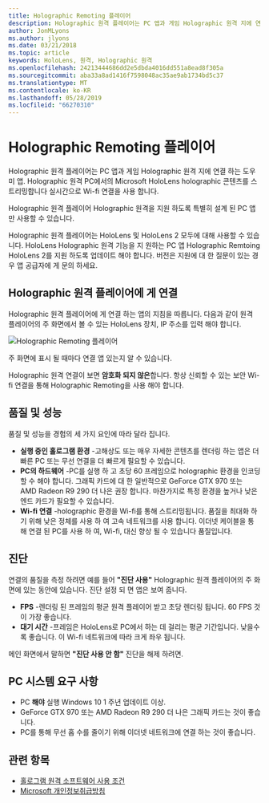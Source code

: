 ```yaml
---
title: Holographic Remoting 플레이어
description: Holographic 원격 플레이어는 PC 앱과 게임 Holographic 원격 지에 연결 하는 도우미 앱. Holographic 원격 PC에서의 Microsoft HoloLens holographic 콘텐츠를 스트리밍합니다 실시간으로 Wi-fi 연결을 사용 합니다.
author: JonMLyons
ms.author: jlyons
ms.date: 03/21/2018
ms.topic: article
keywords: HoloLens, 원격, Holographic 원격
ms.openlocfilehash: 24213444686dd2e5dbda4016dd551a8ead8f305a
ms.sourcegitcommit: aba33a8ad1416f7598048ac35ae9ab1734bd5c37
ms.translationtype: MT
ms.contentlocale: ko-KR
ms.lasthandoff: 05/28/2019
ms.locfileid: "66270310"
---
```

# <a name="holographic-remoting-player"></a>Holographic Remoting 플레이어

Holographic 원격 플레이어는 PC 앱과 게임 Holographic 원격 지에 연결 하는 도우미 앱. Holographic 원격 PC에서의 Microsoft HoloLens holographic 콘텐츠를 스트리밍합니다 실시간으로 Wi-fi 연결을 사용 합니다.

Holographic 원격 플레이어 Holographic 원격을 지원 하도록 특별히 설계 된 PC 앱만 사용할 수 있습니다.

Holographic 원격 플레이어는 HoloLens 및 HoloLens 2 모두에 대해 사용할 수 있습니다.  HoloLens Holographic 원격 기능을 지 원하는 PC 앱 Holographic Remtoing HoloLens 2를 지원 하도록 업데이트 해야 합니다.  버전은 지원에 대 한 질문이 있는 경우 앱 공급자에 게 문의 하세요.

## <a name="connecting-to-the-holographic-remoting-player"></a>Holographic 원격 플레이어에 게 연결

Holographic 원격 플레이어에 게 연결 하는 앱의 지침을 따릅니다. 다음과 같이 원격 플레이어의 주 화면에서 볼 수 있는 HoloLens 장치, IP 주소를 입력 해야 합니다.

![Holographic Remoting 플레이어](images/holographicremotingplayer.png)

주 화면에 표시 될 때마다 연결 앱 있는지 알 수 있습니다.

Holographic 원격 연결이 보면 **암호화 되지 않은**합니다. 항상 신뢰할 수 있는 보안 Wi-fi 연결을 통해 Holographic Remoting을 사용 해야 합니다.

## <a name="quality-and-performance"></a>품질 및 성능

품질 및 성능을 경험의 세 가지 요인에 따라 달라 집니다.
* **실행 중인 홀로그램 환경** -고해상도 또는 매우 자세한 콘텐츠를 렌더링 하는 앱은 더 빠른 PC 또는 무선 연결을 더 빠르게 필요할 수 있습니다.
* **PC의 하드웨어** -PC를 실행 하 고 초당 60 프레임으로 holographic 환경을 인코딩할 수 해야 합니다. 그래픽 카드에 대 한 일반적으로 GeForce GTX 970 또는 AMD Radeon R9 290 더 나은 권장 합니다. 마찬가지로 특정 환경을 높거나 낮은 엔드 카드가 필요할 수 있습니다.
* **Wi-fi 연결** -holographic 환경을 Wi-fi를 통해 스트리밍됩니다. 품질을 최대화 하기 위해 낮은 정체를 사용 하 여 고속 네트워크를 사용 합니다. 이더넷 케이블을 통해 연결 된 PC를 사용 하 여, Wi-fi, 대신 향상 될 수 있습니다 품질입니다.

## <a name="diagnostics"></a>진단

연결의 품질을 측정 하려면 예를 들어 **"진단 사용"** Holographic 원격 플레이어의 주 화면에 있는 동안에 있습니다. 진단 설정 되 면 앱은 보여 줍니다.
* **FPS** -렌더링 된 프레임의 평균 원격 플레이어 받고 초당 렌더링 됩니다. 60 FPS 것이 가장 좋습니다.
* **대기 시간** -프레임은 HoloLens로 PC에서 하는 데 걸리는 평균 기간입니다. 낮을수록 좋습니다. 이 Wi-fi 네트워크에 따라 크게 좌우 됩니다.

메인 화면에서 말하면 **"진단 사용 안 함"** 진단을 해제 하려면.

## <a name="pc-system-requirements"></a>PC 시스템 요구 사항
* PC **해야** 실행 Windows 10 1 주년 업데이트 이상.
* GeForce GTX 970 또는 AMD Radeon R9 290 더 나은 그래픽 카드는 것이 좋습니다.
* PC를 통해 무선 홉 수를 줄이기 위해 이더넷 네트워크에 연결 하는 것이 좋습니다.

## <a name="see-also"></a>관련 항목
* [홀로그램 원격 소프트웨어 사용 조건](microsoft-holographic-remoting-software-license-terms.md)
* [Microsoft 개인정보취급방침](https://go.microsoft.com/fwlink/?LinkId=521839)
